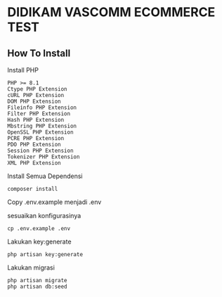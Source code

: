 
# DIDIKAM VASCOMM ECOMMERCE TEST

## How To Install
Install PHP
```
PHP >= 8.1
Ctype PHP Extension
cURL PHP Extension
DOM PHP Extension
Fileinfo PHP Extension
Filter PHP Extension
Hash PHP Extension
Mbstring PHP Extension
OpenSSL PHP Extension
PCRE PHP Extension
PDO PHP Extension
Session PHP Extension
Tokenizer PHP Extension
XML PHP Extension
```
Install Semua Dependensi
```
composer install
```
Copy .env.example menjadi .env

sesuaikan konfigurasinya
```
cp .env.example .env
```
Lakukan key:generate
```
php artisan key:generate
```
Lakukan migrasi
```
php artisan migrate
php artisan db:seed
```